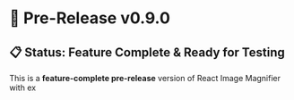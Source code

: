 # 🚀 Pre-Release v0.9.0

## 📋 Status: Feature Complete & Ready for Testing

This is a **feature-complete pre-release** version of React Image Magnifier with ex